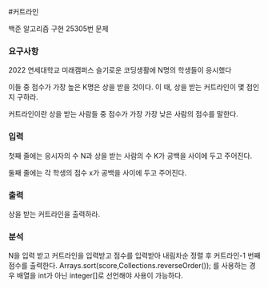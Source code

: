 #커트라인
<p>
백준 알고리즘 구현 25305번 문제
</p>

### 요구사항
2022 연세대학교 미래캠퍼스 슬기로운 코딩생활에 
N명의 학생들이 응시했다

이들 중 점수가 가장 높은 
K명은 상을 받을 것이다. 이 때, 상을 받는 커트라인이 몇 점인지 구하라.

커트라인이란 상을 받는 사람들 중 점수가 가장 가장 낮은 사람의 점수를 말한다.

### 입력
첫째 줄에는 응시자의 수 
N과 상을 받는 사람의 수 
K가 공백을 사이에 두고 주어진다.

둘째 줄에는 각 학생의 점수 
x가 공백을 사이에 두고 주어진다.
### 출력
상을 받는 커트라인을 출력하라.

### 분석
N을 입력 받고 커트라인을 입력받고
점수를 입력받아 내림차순 정렬 후 커트라인-1 번째 점수를 출력한다.
Arrays.sort(score,Collections.reverseOrder()); 를 사용하는 경우 
배열을 int가 아닌 integer[]로 선언해야 사용이 가능하다.